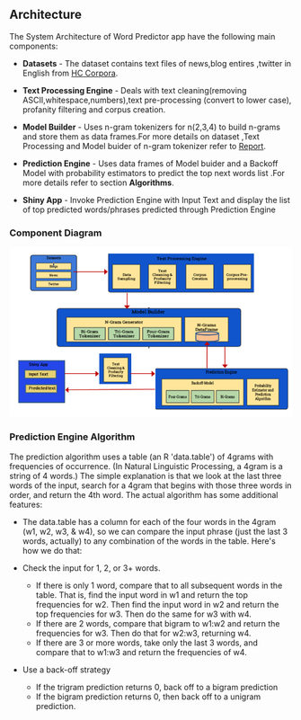 ## Architecture

The System Architecture of Word Predictor app have the following main components:

- **Datasets** - The dataset contains text files of news,blog entires ,twitter in English from [HC Corpora](http://www.corpora.heliohost.org/).

- **Text Processing Engine** - Deals with text cleaning(removing ASCII,whitespace,numbers),text pre-processing (convert to lower case), profanity filtering and corpus creation. 

- **Model Builder** - Uses n-gram tokenizers for n(2,3,4) to build n-grams and store them as data frames.For more details on dataset ,Text Processing and Model buider of n-gram tokenizer refer to [Report](https://rpubs.com/NarayananAmudha/161421). 

- **Prediction Engine** - Uses data frames of Model buider and a Backoff Model with probability estimators to predict the top next words list .For more details refer to section **Algorithms**.

- **Shiny App** - Invoke Prediction Engine with Input Text and display the list of top predicted words/phrases predicted through Prediction Engine


    
### Component Diagram 
    
![Algorithm Screenshot](algorithm.png)



### Prediction Engine Algorithm

The prediction algorithm uses a table (an R 'data.table') of 4grams with frequencies of occurrence. (In Natural Linguistic Processing, a 4gram is a string of 4 words.) The simple explanation is that we look at the last three words of the input, search for a 4gram that begins with those three words in order, and return the 4th word. The actual algorithm has some additional features:

- The data.table has a column for each of the four words in the 4gram (w1, w2, w3, & w4), so we can compare the input phrase (just the last 3 words, actually) to any combination of the words in the table. Here's how we do that:

- Check the input for 1, 2, or 3+ words.
    - If there is only 1 word, compare that to all subsequent words in the table. That is, find the input word in w1 and return the top frequencies for w2. Then find the input word in w2 and return the top frequencies for w3. Then do the same for w3 with w4. 
    - If there are 2 words, compare that bigram to w1:w2 and return the frequencies for w3. Then do that for w2:w3, returning w4.
    - If there are 3 or more words, take only the last 3 words, and compare that to w1:w3 and return the frequencies of w4.

- Use a back-off strategy 
    - If the trigram prediction returns 0, back off to a bigram prediction
    - If the bigram prediction returns 0, then back off to a unigram prediction.